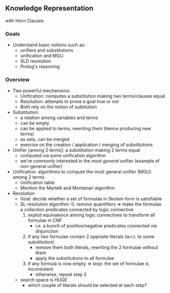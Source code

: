 ## Knowledge Representation
with Horn Clauses

### Goals

- Understand basic notions such as:
    * unifiers and substitutions
    * unification and MGU
    * SLD resolution
    * Prolog's reasoning

### Overview
- Two powerful mechanisms:
    * Unification: computes a substitution making two terms/clauses equal
    * Resolution: attempts to prove a goal true or not
    * Both rely on the notion of subtitution
- Substitution:
    * a relation among variables and terms
    * can be empty
    * can be applied to terms, rewriting them (hence producing new terms)
    * as sets, can be merged
    + exercise on the creation / application / merging of substitutions
- Unifier [among 2 terms]: a substitution making 2 terms equal
    * computed via some unification algorithm
    * we're commonly interested in the *most general* unifier (example of non-general unifier)
- Unification: algorithms to compute the most general unifier (MGU) among 2 terms 
    * Unification table
    * Mention the Martelli and Montanari algorithm
- Resolution
    - Goal: decide whether a set of formulae in Skolem form is satisfiable
    - SL resolution algorithm:
        0. remove quantifiers => make the formulae a collection predicates connected by logic connective
        1. exploit equivalence among logic connectives to transform all formulae in CNF
            - i.e. a bunch of positive/negative predicates connected via disjunction
        2. if any two formulae contain 2 opposite literals (w.r.t. to some substitution)
            - remove them both literals, rewriting the 2 formulae without them
            - apply the substitutions to all formulae
        3. if any formula is now empty => stop: the set of formulae is inconsistent
            - otherwise, repeat step 2
    - search space is HUGE
        - which couple of literals should be selected at each step?


